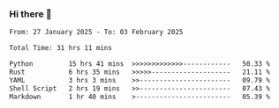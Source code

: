### Hi there 👋

<!--
**ututono/ututono** is a ✨ _special_ ✨ repository because its `README.md` (this file) appears on your GitHub profile.

Here are some ideas to get you started:

- 🔭 I’m currently working on ...
- 🌱 I’m currently learning ...
- 👯 I’m looking to collaborate on ...
- 🤔 I’m looking for help with ...
- 💬 Ask me about ...
- 📫 How to reach me: ...
- 😄 Pronouns: ...
- ⚡ Fun fact: ...
-->



<!--START_SECTION:waka-->

```txt
From: 27 January 2025 - To: 03 February 2025

Total Time: 31 hrs 11 mins

Python         15 hrs 41 mins  >>>>>>>>>>>>>------------   50.33 %
Rust           6 hrs 35 mins   >>>>>--------------------   21.11 %
YAML           3 hrs 3 mins    >>-----------------------   09.79 %
Shell Script   2 hrs 19 mins   >>-----------------------   07.43 %
Markdown       1 hr 40 mins    >------------------------   05.39 %
```

<!--END_SECTION:waka-->
